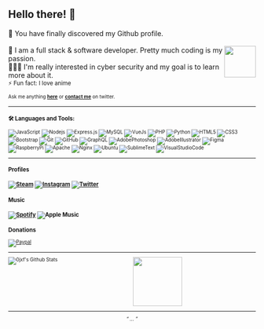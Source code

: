 <div align="left">
<h2 style="vertical-align:middle;"> Hello there! 👋</h2>
</div>

<div align="center" >

</div>

<div align="left">

🌟 You have finally discovered my Github profile. <br><br><img src="https://i.pinimg.com/originals/f5/db/87/f5db871cf832e0625cb8bc43f2a712b9.gif" width="64" align="right">
🌠 I am a full stack & software developer. Pretty much coding is my passion.<br>👨🏽‍💻 I'm really interested in cyber security and my goal is to learn more about it. <br>
<small>⚡ Fun fact: I love anime<small><br><br>
Ask me anything <a href="https://github.com/0jxf/0jxf/issues/new"><b>here</b></a> or <a href="http://twitter.com/udpkill"><b>contact me</b></a> on twitter.

</div>

<hr>
<h3>🛠️ Languages and Tools:</h3>

![JavaScript](https://img.shields.io/badge/-JavaScript-black?style=flat-square&logo=javascript)
![Nodejs](https://img.shields.io/badge/-Nodejs-black?style=flat-square&logo=Node.js)
![Express.js](https://img.shields.io/badge/-Express.js-black?style=flat-square&logo=express)
![MySQL](https://img.shields.io/badge/-MySQL-black?style=flat-square&logo=mysql)
![VueJs](https://img.shields.io/badge/-Vue-black?style=flat-square&logo=vue.js)
![PHP](https://img.shields.io/badge/-PHP-black?style=flat-square&logo=php)
![Python](https://img.shields.io/badge/-Python-black?style=flat-square&logo=python)
![HTML5](https://img.shields.io/badge/-HTML5-black?style=flat-square&logo=html5&logoColor=white)
![CSS3](https://img.shields.io/badge/-CSS3-black?style=flat-square&logo=css3)
![Bootstrap](https://img.shields.io/badge/-Bootstrap-black?style=flat-square&logo=bootstrap)
![Git](https://img.shields.io/badge/-Git-black?style=flat-square&logo=git)
![GitHub](https://img.shields.io/badge/-GitHub-black?style=flat-square&logo=github)
![GraphQL](https://img.shields.io/badge/-GraphQL-black?style=flat-square&logo=graphql)
![AdobePhotoshop](https://img.shields.io/badge/-Adobe_Photoshop-black?style=flat-square&logo=adobe%20photoshop)
![AdobeIllustrator](https://img.shields.io/badge/-Adobe_Illustrator-black?style=flat-square&logo=adobe%20Illustrator)
![Figma](https://img.shields.io/badge/-Figma-black?style=flat-square&logo=figma)
![RaspberryPi](https://img.shields.io/badge/-Raspberry_Pi-black?style=flat-square&logo=Raspberry-Pi)
![Apache](https://img.shields.io/badge/-Apache-black?style=flat-square&logo=apache)
![Nginx](https://img.shields.io/badge/-Nginx-black?style=flat-square&logo=Nginx)
![Ubuntu](https://img.shields.io/badge/-Ubuntu-black?style=flat-square&logo=ubuntu)
![SublimeText](https://img.shields.io/badge/-Sublime-black?style=flat-square&logo=sublime-text)
![VisualStudioCode](https://img.shields.io/badge/-Visual_Studio_Code-black?style=flat-square&logo=visual-studio-code)
<br>
<hr>

<h3>Profiles<h3>
<a href="https://steamcommunity.com/id/0x00fff/" target="_blank"><img alt="Steam" src="https://img.shields.io/badge/steam%20-%23000000.svg?&style=for-the-badge&logo=steam&logoColor=white"/></a>
<a href="https://instagram.com/_pmy" target="_blank"><img alt="Instagram" src="https://img.shields.io/badge/Instagram%20-%23E4405F.svg?&style=for-the-badge&logo=Instagram&logoColor=white"/></a>
<a href="https://twitter.com/udpkill" target="_blank"><img alt="Twitter" src="https://img.shields.io/badge/Twitter%20-%231DA1F2.svg?&style=for-the-badge&logo=Twitter&logoColor=white"/></a>
<br>
<h3>Music<h3>
<a href="https://open.spotify.com/user/jkhv4r3cshfehf7cp182c6vq2" target="_blank"><img alt="Spotify" src="https://img.shields.io/badge/Spotify-1ED760?style=for-the-badge&logo=spotify&logoColor=white" /></a>
<img alt="Apple Music" src="https://img.shields.io/badge/Apple_Music-9933CC?style=for-the-badge&logo=apple-music&logoColor=white" />
<h3>Donations</h3>
<a href="https://www.paypal.com/paypalme/ahmedxalharbi"><img alt="Paypal" src="https://img.shields.io/badge/PayPal-00457C?style=for-the-badge&logo=paypal&logoColor=white" /></a>


<div align="center">
<hr>

<img align="left" src="https://github-readme-stats.vercel.app/api?username=0jxf&include_all_commits=true&count_private=true&show_icons=true&line_height=20&title_color=7A7ADB&icon_color=2234AE&text_color=D3D3D3&bg_color=0,000000,130F40" alt="0jxf's Github Stats">
<img src="https://glamours.eorzeacollection.com/69788/hiei-from-yuyu-hakusho-cosplay-3-1610683393.png" width="100">

---

<i>“ ... ”</i><br>
